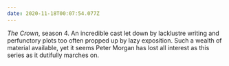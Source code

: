 ```yaml
---
date: 2020-11-18T00:07:54.077Z
---
```

<cite>The Crown</cite>, season 4. An incredible cast let down by lacklustre writing and perfunctory plots too often propped up by lazy exposition. Such a wealth of material available, yet it seems Peter Morgan has lost all interest as this series as it dutifully marches on.
